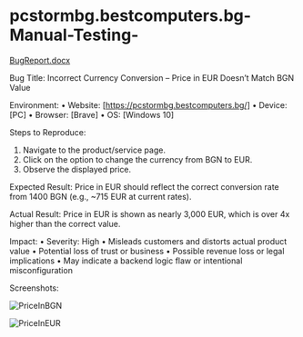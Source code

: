 # pcstormbg.bestcomputers.bg-Manual-Testing-

[BugReport.docx](https://github.com/user-attachments/files/20210088/BugReport.docx)

Bug Title: Incorrect Currency Conversion – Price in EUR Doesn’t Match BGN Value

Environment:
•	Website: [https://pcstormbg.bestcomputers.bg/]
•	Device: [PC]
•	Browser: [Brave]
•	OS: [Windows 10]

Steps to Reproduce:
1.	Navigate to the product/service page.
2.	Click on the option to change the currency from BGN to EUR.
3.	Observe the displayed price.

Expected Result:
Price in EUR should reflect the correct conversion rate from 1400 BGN (e.g., ~715 EUR at current rates).

Actual Result:
Price in EUR is shown as nearly 3,000 EUR, which is over 4x higher than the correct value.

Impact:
•	Severity: High
•	Misleads customers and distorts actual product value
•	Potential loss of trust or business
•	Possible revenue loss or legal implications
•	May indicate a backend logic flaw or intentional misconfiguration

Screenshots:
 
![PriceInBGN](https://github.com/user-attachments/assets/50b1caf8-6812-4616-8564-7b600800e336)

![PriceInEUR](https://github.com/user-attachments/assets/f050e5aa-79be-4e61-85b0-b4fe93e73707)


